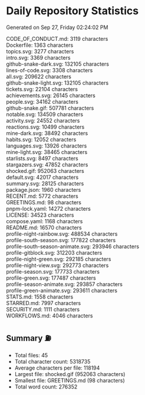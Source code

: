 # Daily Repository Statistics
Generated on Sep 27, Friday 02:24:02 PM  

CODE_OF_CONDUCT.md: 3119 characters  
Dockerfile: 1363 characters  
topics.svg: 3277 characters  
intro.svg: 3369 characters  
github-snake-dark.svg: 132105 characters  
lines-of-code.svg: 3308 characters  
all.svg: 209622 characters  
github-snake-light.svg: 132105 characters  
tickets.svg: 22104 characters  
achievements.svg: 26145 characters  
people.svg: 34162 characters  
github-snake.gif: 507781 characters  
notable.svg: 134509 characters  
activity.svg: 24552 characters  
reactions.svg: 10499 characters  
mine-dark.svg: 38492 characters  
habits.svg: 12052 characters  
languages.svg: 13926 characters  
mine-light.svg: 38465 characters  
starlists.svg: 8497 characters  
stargazers.svg: 47852 characters  
shocked.gif: 952063 characters  
default.svg: 42017 characters  
summary.svg: 28125 characters  
package.json: 1960 characters  
RECENT.md: 5772 characters  
GREETINGS.md: 98 characters  
pnpm-lock.yaml: 14272 characters  
LICENSE: 34523 characters  
compose.yaml: 1168 characters  
README.md: 16570 characters  
profile-night-rainbow.svg: 488534 characters  
profile-south-season.svg: 177822 characters  
profile-south-season-animate.svg: 293946 characters  
profile-gitblock.svg: 312203 characters  
profile-night-green.svg: 292185 characters  
profile-night-view.svg: 292773 characters  
profile-season.svg: 177733 characters  
profile-green.svg: 177487 characters  
profile-season-animate.svg: 293857 characters  
profile-green-animate.svg: 293611 characters  
STATS.md: 1558 characters  
STARRED.md: 7997 characters  
SECURITY.md: 1111 characters  
WORKFLOWS.md: 4046 characters  

## Summary ⛽  
- Total files: 45  
- Total character count: 5318735  
- Average characters per file: 118194  
- Largest file: shocked.gif (952063 characters)  
- Smallest file: GREETINGS.md (98 characters)  
- Total word count: 276352  
